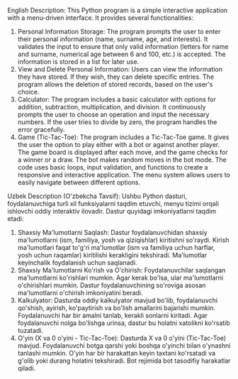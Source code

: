 English Description:
This Python program is a simple interactive application with a menu-driven interface. It provides several functionalities:

1. Personal Information Storage:
The program prompts the user to enter their personal information (name, surname, age, and interests).
It validates the input to ensure that only valid information (letters for name and surname, numerical age between 6 and 100, etc.) is accepted.
The information is stored in a list for later use.
2. View and Delete Personal Information:
Users can view the information they have stored. If they wish, they can delete specific entries.
The program allows the deletion of stored records, based on the user's choice.
3. Calculator:
The program includes a basic calculator with options for addition, subtraction, multiplication, and division.
It continuously prompts the user to choose an operation and input the necessary numbers.
If the user tries to divide by zero, the program handles the error gracefully.
4. Game (Tic-Tac-Toe):
The program includes a Tic-Tac-Toe game. It gives the user the option to play either with a bot or against another player.
The game board is displayed after each move, and the game checks for a winner or a draw.
The bot makes random moves in the bot mode.
The code uses basic loops, input validation, and functions to create a responsive and interactive application. The menu system allows users to easily navigate between different options.

Uzbek Description (O'zbekcha Tavsif):
Ushbu Python dasturi, foydalanuvchiga turli xil funksiyalarni taqdim etuvchi, menyu tizimi orqali ishlovchi oddiy interaktiv ilovadir. Dastur quyidagi imkoniyatlarni taqdim etadi:

1. Shaxsiy Ma'lumotlarni Saqlash:
Dastur foydalanuvchidan shaxsiy ma'lumotlarni (ism, familiya, yosh va qiziqishlar) kiritishni so'raydi.
Kirish ma'lumotlari faqat to'g'ri ma'lumotlar (ism va familiya uchun harflar, yosh uchun raqamlar) kiritilishi kerakligini tekshiradi.
Ma'lumotlar keyinchalik foydalanish uchun saqlanadi.
2. Shaxsiy Ma'lumotlarni Ko'rish va O'chirish:
Foydalanuvchilar saqlangan ma'lumotlarni ko'rishlari mumkin. Agar kerak bo'lsa, ular ma'lumotlarni o'chirishlari mumkin.
Dastur foydalanuvchining so'roviga asosan ma'lumotlarni o'chirish imkoniyatini beradi.
3. Kalkulyator:
Dasturda oddiy kalkulyator mavjud bo'lib, foydalanuvchi qo'shish, ayirish, ko'paytirish va bo'lish amallarini bajarishi mumkin.
Foydalanuvchi har bir amalni tanlab, kerakli sonlarni kiritadi.
Agar foydalanuvchi nolga bo'lishga urinsa, dastur bu holatni xatolikni ko'rsatib tuzatadi.
4. O'yin (X va 0 o'yini - Tic-Tac-Toe):
Dasturda X va 0 o'yini (Tic-Tac-Toe) mavjud. Foydalanuvchi botga qarshi yoki boshqa o'yinchi bilan o'ynashni tanlashi mumkin.
O'yin har bir harakattan keyin taxtani ko'rsatadi va g'olib yoki durang holatini tekshiradi.
Bot rejimida bot tasodifiy harakatlar qiladi.
